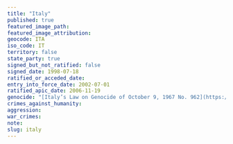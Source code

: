 ```yaml
---
title: "Italy"
published: true
featured_image_path:
featured_image_attribution:
geocode: ITA
iso_code: IT
territory: false
state_party: true
signed_but_not_ratified: false
signed_date: 1998-07-18
ratified_or_acceded_date:
entry_into_force_date: 2002-07-01
ratified_apic_date: 2006-11-19
genocide: "[Italy’s Law on Genocide of October 9, 1967 No. 962](https://iccdb.hrlc.net/data/doc/449/)"
crimes_against_humanity:
aggression:
war_crimes:
note:
slug: italy
---
```


